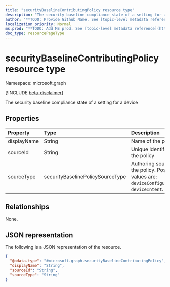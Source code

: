```yaml
---
title: "securityBaselineContributingPolicy resource type"
description: "The security baseline compliance state of a setting for a device"
author: "**TODO: Provide Github Name. See [topic-level metadata reference](https://msgo.azurewebsites.net/add/document/guidelines/metadata.html#topic-level-metadata)**"
localization_priority: Normal
ms.prod: "**TODO: Add MS prod. See [topic-level metadata reference](https://msgo.azurewebsites.net/add/document/guidelines/metadata.html#topic-level-metadata)**"
doc_type: resourcePageType
---
```


# securityBaselineContributingPolicy resource type

Namespace: microsoft.graph

[!INCLUDE [beta-disclaimer](../../includes/beta-disclaimer.md)]

The security baseline compliance state of a setting for a device

## Properties
|Property|Type|Description|
|:---|:---|:---|
|displayName|String|Name of the policy|
|sourceId|String|Unique identifier of the policy|
|sourceType|securityBaselinePolicySourceType|Authoring source of the policy. Possible values are: `deviceConfiguration`, `deviceIntent`.|

## Relationships
None.

## JSON representation
The following is a JSON representation of the resource.
<!-- {
  "blockType": "resource",
  "@odata.type": "microsoft.graph.securityBaselineContributingPolicy"
}
-->
``` json
{
  "@odata.type": "#microsoft.graph.securityBaselineContributingPolicy",
  "displayName": "String",
  "sourceId": "String",
  "sourceType": "String"
}
```

